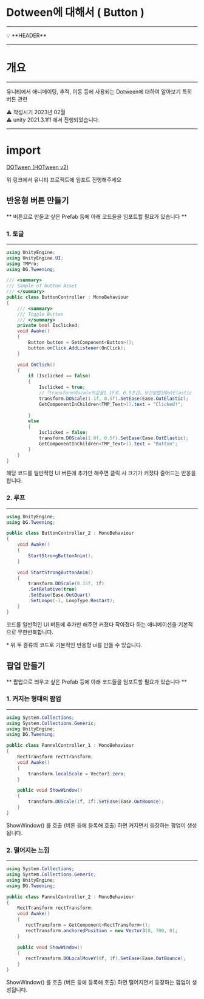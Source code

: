 # Dotween에 대해서 ( Button )

---

<aside>
💡 **HEADER**

</aside>

---

# 개요

---

유니티에서 애니메이팅, 추적, 이동 등에 사용되는 Dotween에 대하여 알아보기 특히 버튼 관련

<aside>
⚠️ 작성시기 2023년 02월

</aside>

<aside>
⚠️ unity 2021.3.1f1 에서 진행되었습니다.

</aside>

---

# import

[DOTween (HOTween v2)](https://assetstore.unity.com/packages/tools/animation/dotween-hotween-v2-27676)

위 링크에서 유니티 프로젝트에 임포트 진행해주세요

## 반응형 버튼 만들기

** 버튼으로 만들고 싶은 Prefab 등에 아래 코드들을 임포트할 필요가 있습니다 **

### 1. 토글

---

```csharp
using UnityEngine;
using UnityEngine.UI;
using TMPro;
using DG.Tweening;

/// <summary>
/// Sample of button Asset
/// </summary>
public class ButtonController : MonoBehaviour
{
    /// <summary>
    /// Toggle Button 
    /// </summary>
    private bool Isclicked;
    void Awake()
    {
        Button button = GetComponent<Button>();
        button.onClick.AddListener(OnClick);
    }

    void OnClick()
    {
        if (Isclicked == false)
        {
            Isclicked = true;
            //「transform의scale의값을1.1f로、0.5초간。보간방법은OutElastic
            transform.DOScale(1.1f, 0.5f).SetEase(Ease.OutElastic);
            GetComponentInChildren<TMP_Text>().text = "Clicked!";
            
        }
        else
        {
            Isclicked = false;
            transform.DOScale(1.0f, 0.5f).SetEase(Ease.OutElastic);
            GetComponentInChildren<TMP_Text>().text = "Button";
        }
    }
}
```

해당 코드를 일반적인 UI 버튼에 추가만 해주면 클릭 시 크기가 커졌다 줄어드는 반응을 합니다.


### 2. 루프

---

```csharp
using UnityEngine;
using DG.Tweening;

public class ButtonController_2 : MonoBehaviour
{
    void Awake()
    {
        StartStrongButtonAnim();
    }

    void StartStrongButtonAnim()
    {
        transform.DOScale(0.15f, 1f)
        .SetRelative(true)
        .SetEase(Ease.OutQuart)
        .SetLoops(-1, LoopType.Restart);
    }
}
```

코드를 일반적인 UI 버튼에 추가만 해주면 커졌다 작아졌다 하는 애니메이션을 기본적으로 무한반복합니다.



<aside>
* 위 두 종류의  코드로 기본적인 반응형 ui를 만들 수 있습니다.
</aside>



## 팝업 만들기

** 팝업으로 띄우고 싶은 Prefab 등에 아래 코드들을 임포트할 필요가 있습니다 **

### 1. 커지는 형태의 팝업

---

```csharp
using System.Collections;
using System.Collections.Generic;
using UnityEngine;
using DG.Tweening;

public class PannelController_1 : MonoBehaviour
{
    RectTransform rectTransform;
    void Awake()
    {
        transform.localScale = Vector3.zero;
    }

    public void ShowWindow()
    {
        transform.DOScale(1f, 1f).SetEase(Ease.OutBounce);
    }
}
```

ShowWindow() 를 호출 (버튼 등에 등록해 호출) 하면 커지면서 등장하는 팝업이 생성됩니다.

### 2. 떨어지는 느낌

---

```csharp
using System.Collections;
using System.Collections.Generic;
using UnityEngine;
using DG.Tweening;

public class PannelController_2 : MonoBehaviour
{
    RectTransform rectTransform;
    void Awake()
    {
       rectTransform = GetComponent<RectTransform>();
       rectTransform.anchoredPosition = new Vector3(0, 700, 0);
    }

    public void ShowWindow()
    {
       rectTransform.DOLocalMoveY(0f, 1f).SetEase(Ease.OutBounce);
    }
}
```

ShowWindow() 를 호출 (버튼 등에 등록해 호출) 하면 떨어지면서 등장하는 팝업이 생성됩니다.




